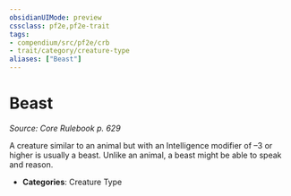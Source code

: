 ```yaml
---
obsidianUIMode: preview
cssclass: pf2e,pf2e-trait
tags:
- compendium/src/pf2e/crb
- trait/category/creature-type
aliases: ["Beast"]
---
```

# Beast  
*Source: Core Rulebook p. 629*  

A creature similar to an animal but with an Intelligence modifier of –3 or higher is usually a beast. Unlike an animal, a beast might be able to speak and reason.

- **Categories**: Creature Type